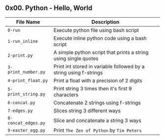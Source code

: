 ## 0x00. Python - Hello, World

| File Name | Description |
| -------------| ----------- |
| `0-run` | Execute python file using bash script |
| `1-run_inline` | Execute inline python code using a bash script |
| `2-print.py` | A simple python script that prints a string using single quotes |
| `3-print_number.py` | Print int stored in variable followed by a string using f-strings |
| `4-print_float.py` | Print a float with a precision of 2 digits |
| `5-print_string.py` | Print string 3 times then it's first 9 characters |
| `6-concat.py` | Concatenate 2 strings using f-strings |
| `7-edges.py` | Slices string 3 different ways |
| `8-concat_edges.py` | Slice and concatenate a string 3 ways |
| `9-easter_egg.py` | Print `The Zen of Python` by `Tim Peters`|
